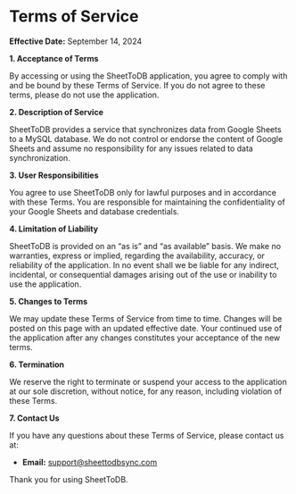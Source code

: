 # Terms of Service

**Effective Date:** September 14, 2024

**1. Acceptance of Terms**

By accessing or using the SheetToDB application, you agree to comply with and be bound by these Terms of Service. If you do not agree to these terms, please do not use the application.

**2. Description of Service**

SheetToDB provides a service that synchronizes data from Google Sheets to a MySQL database. We do not control or endorse the content of Google Sheets and assume no responsibility for any issues related to data synchronization.

**3. User Responsibilities**

You agree to use SheetToDB only for lawful purposes and in accordance with these Terms. You are responsible for maintaining the confidentiality of your Google Sheets and database credentials.

**4. Limitation of Liability**

SheetToDB is provided on an “as is” and “as available” basis. We make no warranties, express or implied, regarding the availability, accuracy, or reliability of the application. In no event shall we be liable for any indirect, incidental, or consequential damages arising out of the use or inability to use the application.

**5. Changes to Terms**

We may update these Terms of Service from time to time. Changes will be posted on this page with an updated effective date. Your continued use of the application after any changes constitutes your acceptance of the new terms.

**6. Termination**

We reserve the right to terminate or suspend your access to the application at our sole discretion, without notice, for any reason, including violation of these Terms.

**7. Contact Us**

If you have any questions about these Terms of Service, please contact us at:

- **Email:** support@sheettodbsync.com

Thank you for using SheetToDB.


